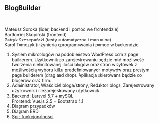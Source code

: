 <h2>BlogBuilder</h2><br>

Mateusz Soroka (lider, backend i pomoc we frontendzie)<br>
Bartłomiej Skopiński (frontend)<br>
Patryk Szczepański (testy automatyczne i manualne)<br>
Karol Tomczyk (inżynieria oprogramowania i pomoc w backendzie)<br>

1. System mikroblogów na podobieństwo WordPress.com z page builderem. Użytkownik po zarejestrowaniu będzie miał możliwość tworzenia nielimitowanej ilości blogów oraz stron wizytówek z możliwością wyboru kilku predefiniowanych motywów oraz prostym page builderem (drag and drop). Aplikacja skierowana będzie do blogerów oraz firm.<br>
2. Administrator, Właściciel bloga/strony, Redaktor bloga, Zarejestrowany użytkownik i niezarejestrowany użytkownik
3. Backend: Laravel 5.7 + mySQL<br>
Frontend: Vue.js 2.5 + Bootstrap 4.1<br>
4. Diagram  przypadków<br>
5. Diagram ERD<br>
6. <a href="https://docs.google.com/document/d/13FzYl5Oe2Qow_Dll7bDuIqZ2xxcq2z3q0Tbg7srS_XQ/edit?usp=sharing" target="_blank">Spis funkcjonalności</a> <br>

